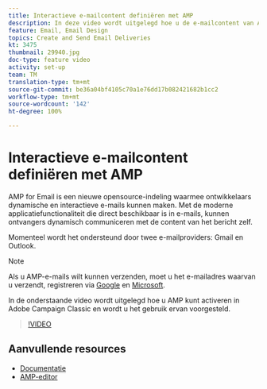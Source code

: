 ```yaml
---
title: Interactieve e-mailcontent definiëren met AMP
description: In deze video wordt uitgelegd hoe u de e-mailcontent van Adobe Campaign Classic (ACC) configureert in AMP-indeling.
feature: Email, Email Design
topics: Create and Send Email Deliveries
kt: 3475
thumbnail: 29940.jpg
doc-type: feature video
activity: set-up
team: TM
translation-type: tm+mt
source-git-commit: be36a04bf4105c70a1e76dd17b082421682b1cc2
workflow-type: tm+mt
source-wordcount: '142'
ht-degree: 100%

---
```



# Interactieve e-mailcontent definiëren met AMP

AMP for Email is een nieuwe opensource-indeling waarmee ontwikkelaars dynamische en interactieve e-mails kunnen maken. Met de moderne applicatiefunctionaliteit die direct beschikbaar is in e-mails, kunnen ontvangers dynamisch communiceren met de content van het bericht zelf.

Momenteel wordt het ondersteund door twee e-mailproviders: Gmail en Outlook.

>[!NOTE]
>
>Als u AMP-e-mails wilt kunnen verzenden, moet u het e-mailadres waarvan u verzendt, registreren via [Google](https://developers.google.com/gmail/ampemail/register) en [Microsoft](https://docs.microsoft.com/nl-NL/outlook/amphtml/register-outlook).

In de onderstaande video wordt uitgelegd hoe u AMP kunt activeren in Adobe Campaign Classic en wordt u het gebruik ervan voorgesteld.

>[!VIDEO](https://video.tv.adobe.com/v/29940?quality=12&learn=on)

## Aanvullende resources

* [Documentatie](https://docs.adobe.com/content/help/nl-NL/campaign-classic/using/sending-messages/sending-emails/defining-the-email-content.html)
* [AMP-editor](https://playground.amp.dev/)
